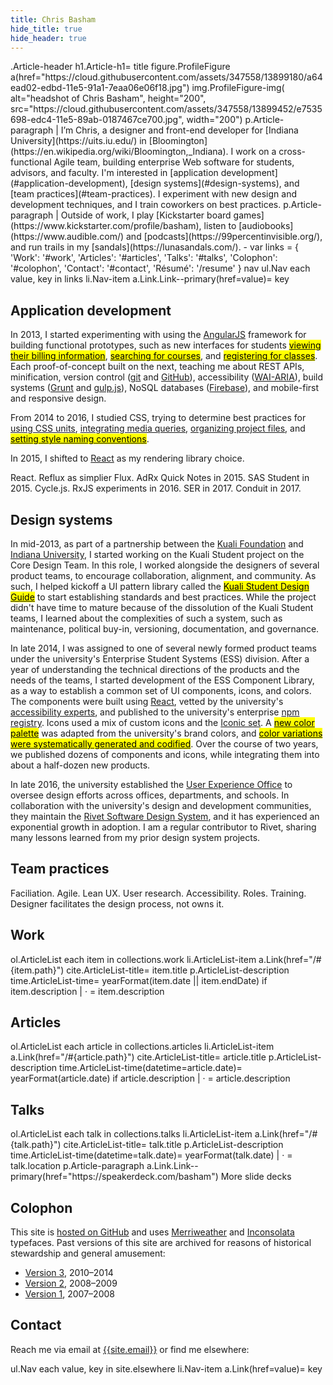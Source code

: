 ```yaml
---
title: Chris Basham
hide_title: true
hide_header: true
---
```


<jade>
.Article-header
  h1.Article-h1= title
  figure.ProfileFigure
    a(href="https://cloud.githubusercontent.com/assets/347558/13899180/a64ead02-edbd-11e5-91a1-7eaa06e06f18.jpg")
      img.ProfileFigure-img(
        alt="headshot of Chris Basham",
        height="200",
        src="https://cloud.githubusercontent.com/assets/347558/13899452/e7535698-edc4-11e5-89ab-0187467ce700.jpg",
        width="200")
  p.Article-paragraph
    | I&rsquo;m Chris, a designer and front-end developer for [Indiana University](https://uits.iu.edu/) in [Bloomington](https://en.wikipedia.org/wiki/Bloomington,_Indiana). I work on a cross-functional Agile team, building enterprise Web software for students, advisors, and faculty. I'm interested in [application development](#application-development), [design systems](#design-systems), and [team practices](#team-practices). I experiment with new design and development techniques, and I train coworkers on best practices.
  p.Article-paragraph
    | Outside of work, I play [Kickstarter board games](https://www.kickstarter.com/profile/basham), listen to [audiobooks](https://www.audible.com/) and [podcasts](https://99percentinvisible.org/), and run trails in my [sandals](https://lunasandals.com/).
  - var links = { 'Work': '#work', 'Articles': '#articles', 'Talks': '#talks', 'Colophon': '#colophon', 'Contact': '#contact', 'Résumé': '/resume' }
  nav
    ul.Nav
      each value, key in links
        li.Nav-item
          a.Link.Link--primary(href=value)= key
</jade>

## Application development

In 2013, I started experimenting with using the [AngularJS](https://angularjs.org/) framework for building functional prototypes, such as new interfaces for students [<mark>viewing their billing information</mark>](/work/iu-student-billing), [<mark>searching for courses</mark>](/work/iu-course-search), and [<mark>registering for classes</mark>](/work/ks-course-registration). Each proof-of-concept built on the next, teaching me about REST APIs, minification, version control ([git](https://git-scm.com/) and [GitHub](https://github.com/)), accessibility ([WAI-ARIA](https://en.wikipedia.org/wiki/WAI-ARIA)), build systems ([Grunt](https://gruntjs.com/) and [gulp.js](https://gulpjs.com/)), NoSQL databases ([Firebase](https://firebase.google.com/)), and mobile-first and responsive design.

From 2014 to 2016, I studied CSS, trying to determine best practices for [using CSS units](https://gist.github.com/basham/2175a16ab7c60ce8e001), [integrating media queries](https://gist.github.com/basham/3b24062dfaecaa712a68), [organizing project files](https://gist.github.com/basham/877db54fffb08e47bd39), and [<mark>setting style naming conventions</mark>](/talks/architecting-css).

In 2015, I shifted to [React](https://reactjs.org/) as my rendering library choice.

React. Reflux as simplier Flux. AdRx Quick Notes in 2015. SAS Student in 2015. Cycle.js. RxJS experiments in 2016. SER in 2017. Conduit in 2017.

## Design systems

In mid-2013, as part of a partnership between the [Kuali Foundation](https://kuali.org/) and [Indiana University](https://www.iu.edu/), I started working on the Kuali Student project on the Core Design Team. In this role, I worked alongside the designers of several product teams, to encourage collaboration, alignment, and community. As such, I helped kickoff a UI pattern library called the [<mark>Kuali Student Design Guide</mark>](/work/ks-design-guide) to start establishing standards and best practices. While the project didn't have time to mature because of the dissolution of the Kuali Student teams, I learned about the complexities of such a system, such as maintenance, political buy-in, versioning, documentation, and governance.

In late 2014, I was assigned to one of several newly formed product teams under the university's Enterprise Student Systems (ESS) division. After a year of understanding the technical directions of the products and the needs of the teams, I started development of the ESS Component Library, as a way to establish a common set of UI components, icons, and colors. The components were built using [React](https://reactjs.org/), vetted by the university's [accessibility experts](https://atac.iu.edu/), and published to the university's enterprise [npm registry](https://www.npmjs.com/). Icons used a mix of custom icons and the [Iconic set](https://useiconic.com/). A [<mark>new color palette</mark>](/work/iu-color-palette) was adapted from the university's brand colors, and [<mark>color variations were systematically generated and codified</mark>](/articles/codifying-colors/). Over the course of two years, we published dozens of components and icons, while integrating them into about a half-dozen new products. 

In late 2016, the university established the [User Experience Office](https://ux.iu.edu/) to oversee design efforts across offices, departments, and schools. In collaboration with the university's design and development communities, they maintain the [Rivet Software Design System](https://rivet.iu.edu/), and it has experienced an exponential growth in adoption. I am a regular contributor to Rivet, sharing many lessons learned from my prior design system projects.

## Team practices

Faciliation. Agile. Lean UX. User research. Accessibility. Roles. Training. Designer facilitates the design process, not owns it.

## Work

<jade>
ol.ArticleList
  each item in collections.work
    li.ArticleList-item
      a.Link(href="/#{item.path}")
        cite.ArticleList-title= item.title
      p.ArticleList-description
        time.ArticleList-time= yearFormat(item.date || item.endDate)
        if item.description
          |  &middot; 
          = item.description
</jade>

## Articles

<jade>
ol.ArticleList
  each article in collections.articles
    li.ArticleList-item
      a.Link(href="/#{article.path}")
        cite.ArticleList-title= article.title
      p.ArticleList-description
        time.ArticleList-time(datetime=article.date)= yearFormat(article.date)
        if article.description
          |  &middot; 
          = article.description
</jade>

## Talks

<jade>
ol.ArticleList
  each talk in collections.talks
    li.ArticleList-item
      a.Link(href="/#{talk.path}")
        cite.ArticleList-title= talk.title
      p.ArticleList-description
        time.ArticleList-time(datetime=talk.date)= yearFormat(talk.date)
        |  &middot; 
        = talk.location
</jade>

<jade>
p.Article-paragraph
  a.Link.Link--primary(href="https://speakerdeck.com/basham") More slide decks
</jade>

## Colophon

This site is [hosted on GitHub]({{site.repo}}) and uses [Merriweather](https://fonts.google.com/specimen/Merriweather) and [Inconsolata](https://fonts.google.com/specimen/Inconsolata) typefaces. Past versions of this site are archived for reasons of historical stewardship and general amusement:

- [Version 3](http://v3.bash.am), 2010&ndash;2014
- [Version 2](http://v2.bash.am), 2008&ndash;2009
- [Version 1](http://v1.bash.am), 2007&ndash;2008

## Contact

Reach me via email at [{{site.email}}](mailto:{{site.email}}) or find me elsewhere:

<jade>
ul.Nav
  each value, key in site.elsewhere
    li.Nav-item
      a.Link(href=value)= key
</jade>
